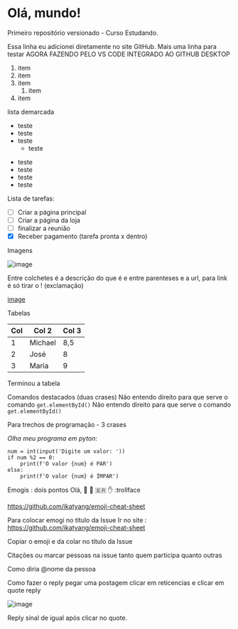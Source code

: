 # Olá, mundo!
 Primeiro repositório versionado - Curso
Estudando.

Essa linha eu adicionei diretamente no site GitHub.
Mais uma linha para testar
AGORA FAZENDO PELO VS CODE INTEGRADO AO GITHUB DESKTOP


1. item
2. item
3. item
   1. item
5. item


lista demarcada
* teste
* teste
* teste
   * teste

- teste
- teste
- teste
-   teste

Lista de tarefas:

- [ ] Criar a página principal
- [ ] Criar a página da loja
- [ ] finalizar a reunião
- [x] Receber pagamento (tarefa pronta x dentro)

Imagens

![image](https://user-images.githubusercontent.com/4686526/144485673-8677f8b5-709e-4140-a047-0ca4450c60df.png)

Entre colchetes é a descrição do que é e entre parenteses e a url, para link é só tirar o ! (exclamação)

[image](https://user-images.githubusercontent.com/4686526/144485673-8677f8b5-709e-4140-a047-0ca4450c60df.png)


Tabelas 

Col | Col 2 | Col 3 |
---|---|---
1 | Michael | 8,5
2 | José | 8
3 | Maria | 9

Terminou a tabela

Comandos destacados (duas crases)
Não entendo direito para que serve o comando `get.elementById()`
Não entendo direito para que serve o comando ``get.elementById()``


Para trechos de programação - 3 crases

*Olha meu programa em pyton:*

```
num = int(input('Digite um valor: '))
if num %2 == 0:
    print(f'O valor {num} é PAR')
else:
    print(f'O valor {num} é ÍMPAR')
```

Emogis : dois pontos
Olá, 🥑 🖖 🇧🇷 ✋
:trollface

https://github.com/ikatyang/emoji-cheat-sheet

Para colocar emogi no título da Issue
Ir no site : https://github.com/ikatyang/emoji-cheat-sheet

Copiar o emoji e da colar no título da Issue


Citações ou marcar pessoas na issue tanto quem participa quanto outras

Como diria @nome da pessoa

Como fazer o reply pegar uma postagem clicar em reticencias e clicar em quote reply

![image](https://user-images.githubusercontent.com/4686526/144495999-59b308f0-d9ea-4b32-b763-d3003f53da4f.png)

Reply sinal de igual após clicar no quote.




